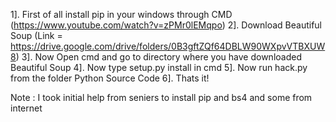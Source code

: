 1]. First of all install pip in your windows through CMD (https://www.youtube.com/watch?v=zPMr0lEMqpo)
2]. Download Beautiful Soup (Link = https://drive.google.com/drive/folders/0B3gftZQf64DBLW90WXpvVTBXUW8)
3]. Now Open cmd and go to directory where you have downloaded Beautiful Soup
4]. Now type setup.py install in cmd
5]. Now run hack.py from the folder Python Source Code
6]. Thats it!

Note : I took initial help from seniers to install pip and bs4 and some from internet